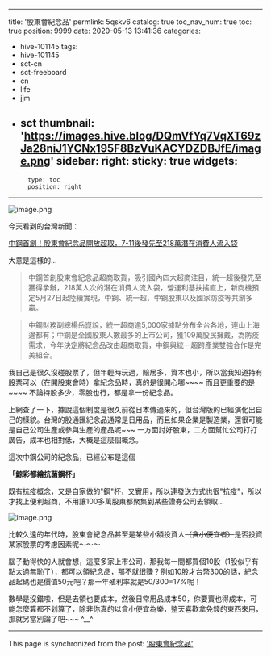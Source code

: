 
---
title: '股東會紀念品'
permlink: 5qskv6
catalog: true
toc_nav_num: true
toc: true
position: 9999
date: 2020-05-13 13:41:36
categories:
- hive-101145
tags:
- hive-101145
- sct-cn
- sct-freeboard
- cn
- life
- jjm
- sct
thumbnail: 'https://images.hive.blog/DQmVfYq7VqXT69zJa28niJ1YCNx195F8BzVuKACYDZDBJfE/image.png'
sidebar:
    right:
        sticky: true
widgets:
    -
        type: toc
        position: right
---


![image.png](https://images.hive.blog/DQmVfYq7VqXT69zJa28niJ1YCNx195F8BzVuKACYDZDBJfE/image.png)

今天看到的台灣新聞：

[中鋼首創！股東會紀念品開放超取，7-11後發先至218萬潛在消費人流入袋](https://www.bnext.com.tw/article/57651/china-steel-corporation-7-eleven)

大意是這樣的...

>中鋼首創股東會紀念品超商取貨，吸引國內四大超商注目，統一超後發先至獲得承辦，218萬人次的潛在消費人流入袋，營運利基扶搖直上，新商機預定5月27日起陸續實現，中鋼、統一超、中鋼股東以及國家防疫等共創多贏。

>中鋼財務副總楊岳崑說，統一超商逾5,000家據點分布全台各地，連山上海邊都有；中鋼是全國股東人數最多的上市公司，獲109萬股民擁戴，為防疫需求，今年決定將紀念品改由超商取貨，中鋼與統一超跨產業雙強合作是完美組合。

我自己是很久沒碰股票了，但年輕時玩過，賠居多，資本也小，所以當我知道持有股票可以（在開股東會時）拿紀念品時，真的是很開心哪~~~~ 而且更重要的是~~~~ 不論持股多少，零股也行，都是拿一份紀念品。

上網查了一下，據說這個制度是很久前從日本傳過來的，但台灣版的已經演化出自己的樣貌。台灣的股通匯紀念品通常是日用品，而且如果企業是製造業，還很可能是自己公司生產或參與生產的產品呢~~~ 一方面討好股東，二方面幫忙公司打打廣告，成本也相對低，大概是這麼個概念。

這次中鋼公司的紀念品，已經公布是這個

**「鯨彩都繪抗菌鋼杯」**

既有抗疫概念，又是自家做的"鋼"杯，又實用，所以連發送方式也很"抗疫"，所以才找上便利超商，不用讓100多萬股東都聚集到某些證券公司去領取...

![image.png](https://images.hive.blog/DQmd2WJjeCHvU47su4t6f69hJMB7C9wNBm9JSXqLZYuhkDD/image.png)

比較久遠的年代時，股東會紀念品甚至是某些小額投資人<del>（貪小便宜者）</del>是否投資某家股票的考慮因素呢～～～

腦子動得快的人就會想，這麼多家上市公司，那我每一間都買個10股（1股似乎有點太過無恥了），都可以領紀念品，那不就很賺？例如10股才台幣300的話，紀念品起碼也是價值50元吧？那一年殖利率就是50/300=17%呢！

數學是沒錯啦，但是去領也要成本，然後日常用品成本50，你要賣也得成本，可能怎麼算都不划算了，除非你真的以貪小便宜為樂，整天喜歡拿免錢的東西來用，那就另當別論了吧~~~ ^__^

- - -

This page is synchronized from the post: ['股東會紀念品'](https://steemit.com/@deanliu/5qskv6)
